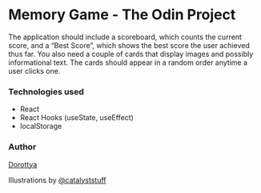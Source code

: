 # Memory Game - The Odin Project

The application should include a scoreboard, which counts the current score, and a “Best Score”, which shows the best score the user achieved thus far. You also need a couple of cards that display images and possibly informational text. The cards should appear in a random order anytime a user clicks one.

### Technologies used

- React
- React Hooks (useState, useEffect)
- localStorage

### Author

[Dorottya](https://github.com/DorottyaB)

Illustrations by [@catalyststuff](https://www.freepik.com/author/catalyststuff)
